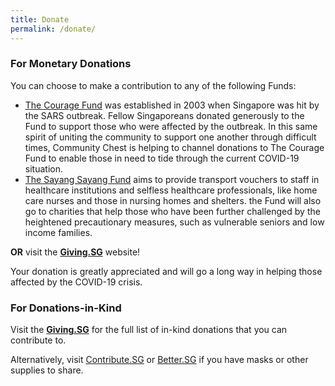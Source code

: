 ```yaml
---
title: Donate
permalink: /donate/
---
```


### For Monetary Donations 
You can choose to make a contribution to any of the following Funds:

- [The Courage Fund](https://www.giving.sg/community-chest/thecouragefund) was established in 2003 when Singapore was hit by the SARS outbreak. Fellow Singaporeans donated generously to the Fund to support those who were affected by the outbreak. In this same spirit of uniting the community to support one another through difficult times, Community Chest is helping to channel donations to The Courage Fund to enable those in need to tide through the current COVID-19 situation.
- [The Sayang Sayang Fund](https://www.giving.sg/community-foundation-of-singapore/sayang_sayang_fund) aims to provide transport vouchers to staff in healthcare institutions and selfless healthcare professionals, like home care nurses and those in nursing homes and shelters. the Fund will also go to charities that help those who have been further challenged by the heightened precautionary measures, such as vulnerable seniors and low income families.

**OR** visit the **[Giving.SG](https://www.giving.sg/sgunited)** website! 

Your donation is greatly appreciated and will go a long way in helping those affected by the COVID-19 crisis.
### For Donations-in-Kind
Visit the **[Giving.SG](https://www.giving.sg/sgunited)** for the full list of in-kind donations that you can contribute to.

Alternatively, visit <a href="https://www.contribute.sg">Contribute.SG</a> or <a href="https://www.better.sg/maskgoshare">Better.SG</a> if you have masks or other supplies to share.
